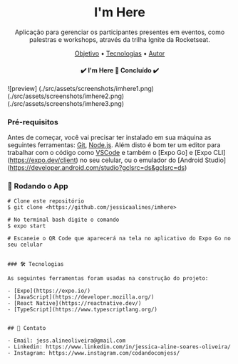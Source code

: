 <h1 align="center">I'm Here</h1>

<p align="center">Aplicação para gerenciar os participantes presentes em eventos, como palestras e workshops, através da trilha Ignite da Rocketseat.</p>


<p align="center">
 <a href="#objetivo">Objetivo</a> •
 <a href="#tecnologias">Tecnologias</a> •    
 <a href="#autor">Autor</a>
</p>


<h4 align="center"> 
	✔️  I'm Here 🚀 Concluído  ✔️
</h4>


![preview]
(./src/assets/screenshots/imhere1.png)
(./src/assets/screenshots/imhere2.png)
(./src/assets/screenshots/imhere3.png)

### Pré-requisitos

Antes de começar, você vai precisar ter instalado em sua máquina as seguintes ferramentas:
[Git](https://git-scm.com), [Node.js](https://nodejs.org/en/). 
Além disto é bom ter um editor para trabalhar com o código como [VSCode](https://code.visualstudio.com/) e também o [Expo Go] e [Expo CLI] (https://expo.dev/client) no seu celular, ou o emulador do [Android Studio] (https://developer.android.com/studio?gclsrc=ds&gclsrc=ds)

### 🎲 Rodando o App

```VSCode
# Clone este repositório
$ git clone <https://github.com/jessicaalines/imhere>

# No terminal bash digite o comando
$ expo start

# Escaneie o QR Code que aparecerá na tela no aplicativo do Expo Go no seu celular 


### 🛠 Tecnologias

As seguintes ferramentas foram usadas na construção do projeto:

- [Expo](https://expo.io/) 
- [JavaScript](https://developer.mozilla.org/)
- [React Native](https://reactnative.dev/)
- [TypeScript](https://www.typescriptlang.org/)


## 📧 Contato

- Email: jess.alineoliveira@gmail.com
- Linkedin: https://www.linkedin.com/in/jessica-aline-soares-oliveira/
- Instagram: https://www.instagram.com/codandocomjess/
